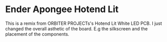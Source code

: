 # Ender Apongee Hotend Lit

This is a remix from ORBITER PROJECTs's Hotend Lit White LED PCB. I just changed the overall asthetic of the board. E.g the silkscreen and the placement of the components.
